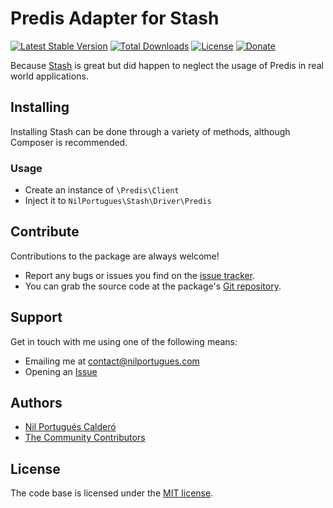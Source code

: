 
# Predis Adapter for Stash
[![Latest Stable Version](https://poser.pugx.org/nilportugues/stash-predis-adapter/v/stable)](https://packagist.org/packages/nilportugues/stash-predis-adapter) 
[![Total Downloads](https://poser.pugx.org/nilportugues/stash-predis-adapter/downloads)](https://packagist.org/packages/nilportugues/stash-predis-adapter) 
[![License](https://poser.pugx.org/nilportugues/stash-predis-adapter/license)](https://packagist.org/packages/nilportugues/stash-predis-adapter) 
[![Donate](https://www.paypalobjects.com/en_US/i/btn/btn_donate_SM.gif)](https://paypal.me/nilportugues)

Because [Stash](http://www.stashphp.com/) is great but did happen to neglect the usage of Predis in real world applications.

## Installing

Installing Stash can be done through a variety of methods, although Composer is
recommended.

### Usage

- Create an instance of `\Predis\Client`
- Inject it to `NilPortugues\Stash\Driver\Predis`

## Contribute

Contributions to the package are always welcome!

* Report any bugs or issues you find on the [issue tracker](https://github.com/nilportugues/stash-predis-adapter/issues/new).
* You can grab the source code at the package's [Git repository](https://github.com/nilportugues/stash-predis-adapter).

## Support

Get in touch with me using one of the following means:

 - Emailing me at <contact@nilportugues.com>
 - Opening an [Issue](https://github.com/nilportugues/stash-predis-adapter/issues/new)

## Authors

* [Nil Portugués Calderó](http://nilportugues.com)
* [The Community Contributors](https://github.com/nilportugues/stash-predis-adapter/graphs/contributors)


## License
The code base is licensed under the [MIT license](LICENSE).
